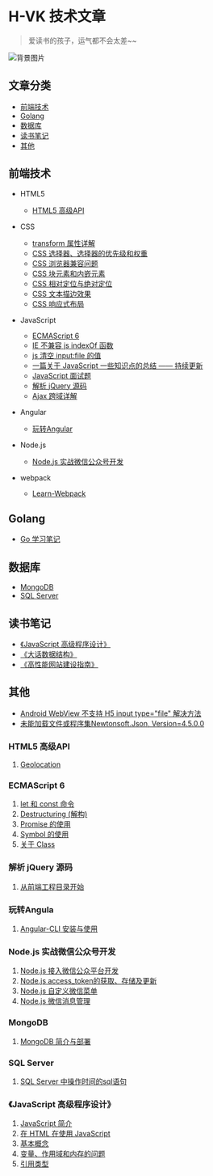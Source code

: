 # H-VK 技术文章
> 爱读书的孩子，运气都不会太差~~

![背景图片](https://github.com/SilenceHVK/Articles/raw/master/assets/images/bgImages/bg2.jpg)    

## 文章分类    

- [前端技术](#user-content-前端技术)
- [Golang](#user-content-golang)
- [数据库](#user-content-数据库)
- [读书笔记](#user-content-读书笔记)
- [其他](#user-content-其他)  


## 前端技术

- HTML5
	- [HTML5 高级API](#user-content-html5-高级api) 
	
- CSS
	- [transform 属性详解](https://github.com/SilenceHVK/articles/issues/10)
	- [CSS 选择器、选择器的优先级和权重](https://github.com/SilenceHVK/articles/issues/19)
	- [CSS 浏览器兼容问题](https://github.com/SilenceHVK/articles/issues/23)
	- [CSS 块元素和内嵌元素](https://github.com/SilenceHVK/articles/issues/24)
	- [CSS 相对定位与绝对定位](https://github.com/SilenceHVK/articles/issues/25)
	- [CSS 文本描边效果](https://github.com/SilenceHVK/articles/issues/32)
	- [CSS 响应式布局](https://github.com/SilenceHVK/articles/issues/36)
	
- JavaScript
	- [ECMAScript 6](#ecmascript-6)
	- [IE 不兼容 js indexOf 函数](https://github.com/SilenceHVK/articles/issues/13)
	- [js 清空 input:file 的值](https://github.com/SilenceHVK/articles/issues/14)
	- [一篇关于 JavaScript 一些知识点的总结 —— 持续更新](https://github.com/SilenceHVK/articles/issues/16)
	- [JavaScript 面试题](https://github.com/SilenceHVK/articles/issues/18)
	- [解析 jQuery 源码](#user-content-解析-jquery-源码)
	- [Ajax 跨域详解](https://github.com/SilenceHVK/articles/issues/35)
- Angular
	- [玩转Angular](#user-content-玩转angula)
- Node.js
	- [Node.js 实战微信公众号开发](#user-content-nodejs-实战微信公众号开发)	
- webpack
	- [Learn-Webpack](https://github.com/SilenceHVK/articles/issues/20)

## Golang

- [Go 学习笔记](https://github.com/SilenceHVK/articles/issues/37)

## 数据库

- [MongoDB](#mongodb)   
- [SQL Server](#sql-server)


## 读书笔记

- [《JavaScript 高级程序设计》](#javascript-高级程序设计)  
- [《大话数据结构》](https://github.com/SilenceHVK/articles/issues/38)
- [《高性能网站建设指南》](https://github.com/SilenceHVK/articles/issues/39)

## 其他

- [Android WebView 不支持 H5 input type="file" 解决方法](https://github.com/SilenceHVK/articles/issues/11)
- [未能加载文件或程序集Newtonsoft.Json, Version=4.5.0.0](https://github.com/SilenceHVK/articles/issues/12)

### HTML5 高级API

1. [Geolocation](https://github.com/SilenceHVK/articles/issues/33)

### ECMAScript 6

1. [let 和 const 命令](https://github.com/SilenceHVK/articles/issues/1)
2. [Destructuring (解构)](https://github.com/SilenceHVK/articles/issues/2)
3. [Promise 的使用](https://github.com/SilenceHVK/articles/issues/27)
4. [Symbol 的使用](https://github.com/SilenceHVK/articles/issues/28)
5. [关于 Class](https://github.com/SilenceHVK/articles/issues/30)

### 解析 jQuery 源码

1. [从前端工程目录开始](https://github.com/SilenceHVK/articles/issues/34)

### 玩转Angula

1. [Angular-CLI 安装与使用](https://github.com/SilenceHVK/articles/issues/31)

### Node.js 实战微信公众号开发

1. [Node.js 接入微信公众平台开发](https://github.com/SilenceHVK/articles/issues/4)
2. [Node.js access_token的获取、存储及更新](https://github.com/SilenceHVK/articles/issues/5)
3. [Node.js 自定义微信菜单](https://github.com/SilenceHVK/articles/issues/6)
4. [Node.js 微信消息管理](https://github.com/SilenceHVK/articles/issues/7)

### MongoDB

1. [MongoDB 简介与部署](https://github.com/SilenceHVK/articles/issues/3)

### SQL Server

1. [SQL Server 中操作时间的sql语句](https://github.com/SilenceHVK/articles/issues/17)

### 《JavaScript 高级程序设计》

1. [JavaScript 简介](https://github.com/SilenceHVK/articles/issues/8)
2. [在 HTML 在使用 JavaScript](https://github.com/SilenceHVK/articles/issues/9)
3. [基本概念](https://github.com/SilenceHVK/articles/issues/15)
4. [变量、作用域和内存的问题](https://github.com/SilenceHVK/articles/issues/22)
5. [引用类型](https://github.com/SilenceHVK/articles/issues/29)

